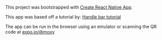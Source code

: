 This project was bootstrapped with [Create React Native App](https://github.com/react-community/create-react-native-app).

This app was based off a tutorial by: [Handle bar tutorial](https://learn.handlebarlabs.com/courses/)

The app can be run in the browser using an emulator or scanning the QR code at [expo.io/@moxy](https://expo.io/@moxy/currency-conversion-app)
